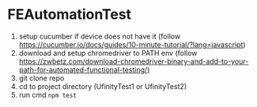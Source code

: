 # FEAutomationTest

1. setup cucumber if device does not have it (follow https://cucumber.io/docs/guides/10-minute-tutorial/?lang=javascript)
2. download and setup chromedriver to PATH env (follow https://zwbetz.com/download-chromedriver-binary-and-add-to-your-path-for-automated-functional-testing/)
3. git clone repo
4. cd to project directory (UfinityTest1 or UfinityTest2)
5. run cmd `npm test`